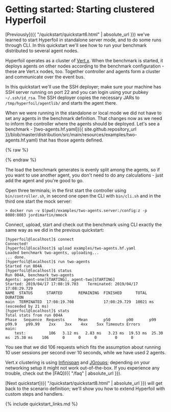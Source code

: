 # Getting started: Starting clustered Hyperfoil

[Previously]({{ "/quickstart/quickstart6.html" | absolute_url }}) we've learned to start Hyperfoil in standalone server mode, and to do some runs through CLI. In this quickstart we'll see how to run your benchmark distributed to several agent nodes.

Hyperfoil operates as a cluster of [Vert.x](https://vertx.io/). When the benchmark is started, it deploys agents on other nodes according to the benchmark configuration - these are Vert.x nodes, too. Together controller and agents form a cluster and communicate over the event bus.

In this quickstart we'll use the SSH deployer; make sure your machine has SSH server running on port 22 and you can login using your pubkey `~/.ssh/id_rsa`. The SSH deployer copies the necessary JARs to `/tmp/hyperfoil/agentlib/` and starts the agent there.

When we were running in the standalone or local mode we did not have to set any agents in the benchmark definition. That changes now as we need to inform the controller where the agents should be deployed. Let's see a benchmark - [two-agents.hf.yaml]({{ site.github.repository_url }}/blob/master/distribution/src/main/resources/examples/two-agents.hf.yaml) that has those agents defined.

{% raw %}
<script src="https://gist-it.appspot.com/github/Hyperfoil/Hyperfoil//blob/master/distribution/src/main/resources/examples/two-agents.hf.yaml?footer=no"></script>
{% endraw %}

The load the benchmark generates is evenly split among the agents, so if you want to use another agent, you don't need to do any calculations - just add the agent and you're good to go.

Open three terminals; in the first start the controller using `bin/controller.sh`, in second one open the CLI with `bin/cli.sh` and in the third one start the mock server:

```
> docker run -v $(pwd)/examples/two-agents.server:/config:z -p 8080:8083 jordimartin/mmock
```

Connect, upload, start and check out the benchmark using CLI exactly the same way as we did in the previous quickstart:
```
[hyperfoil@localhost]$ connect
Connected!
[hyperfoil@localhost]$ upload examples/two-agents.hf.yaml
Loaded benchmark two-agents, uploading...
... done.
[hyperfoil@localhost]$ run two-agents
Started run 004A
[hyperfoil@localhost]$ status
Run 004A, benchmark two-agents
Agents: agent-one[STARTING], agent-two[STARTING]
Started: 2019/04/17 17:08:19.703    Terminated: 2019/04/17 17:08:29.729
NAME  STATUS      STARTED       REMAINING  FINISHED      TOTAL DURATION
main  TERMINATED  17:08:19.708             17:08:29.729  10021 ms (exceeded by 21 ms)
[hyperfoil@localhost]$ stats
Total stats from run 004A
Phase   Sequence  Requests      Mean       p50       p90       p99     p99.9    p99.99    2xx    3xx    4xx    5xx Timeouts Errors
main:
	test:          106   3.12 ms   2.83 ms   3.23 ms  19.53 ms  25.30 ms  25.30 ms    106      0      0      0        0      0
```

You see that we did 106 requests which fits the assumption about running 10 user sessions per second over 10 seconds, while we have used 2 agents.

Vert.x clustering is using [Infinispan](http://infinispan.org/) and [JGroups](http://www.jgroups.org/); depending on your networking setup it might not work out-of-the-box. If you experience any trouble, check out the [FAQ]({{ "/faq" | absolute_url }}).

[Next quickstart]({{ "/quickstart/quickstart8.html" | absolute_url }}) will get back to the scenario definition; we'll show you how to extend Hyperfoil with custom steps and handlers.

{% include quickstart_links.md %}